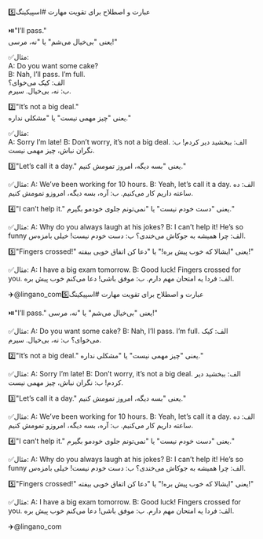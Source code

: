 5️⃣عبارت و اصطلاح برای تقویت مهارت #اسپیکینگ 

⏯️"I’ll pass."<br>
یعنی "بی‌خیال می‌شم" یا "نه، مرسی!"<br>

✅مثال:<br>
A: Do you want some cake?<br>
B: Nah, I’ll pass. I’m full.<br>
الف: کیک می‌خوای؟<br>
ب: نه، بی‌خیال. سیرم.<br>

2️⃣"It’s not a big deal."<br>
یعنی "چیز مهمی نیست" یا "مشکلی نداره."<br>

✅مثال:<br>
A: Sorry I’m late!
B: Don’t worry, it’s not a big deal.
الف: ببخشید دیر کردم!
ب: نگران نباش، چیز مهمی نیست.

3️⃣"Let’s call it a day."
یعنی "بسه دیگه، امروز تمومش کنیم."

✅مثال:
A: We’ve been working for 10 hours.
B: Yeah, let’s call it a day.
الف: ده ساعته داریم کار می‌کنیم.
ب: آره، بسه دیگه، امروزو تمومش کنیم.

4️⃣"I can’t help it."
یعنی "دست خودم نیست" یا "نمی‌تونم جلوی خودمو بگیرم."

✅مثال:
A: Why do you always laugh at his jokes?
B: I can’t help it! He’s so funny
الف: چرا همیشه به جوکاش می‌خندی؟
ب: دست خودم نیست! خیلی بامزه‌س.

5️⃣"Fingers crossed!"
یعنی "ایشالا که خوب پیش بره!" یا "دعا کن اتفاق خوبی بیفته!"

✅مثال:
A: I have a big exam tomorrow.
B: Good luck! Fingers crossed for you.
الف: فردا یه امتحان مهم دارم.
ب: موفق باشی! دعا می‌کنم خوب پیش بره.

✈️@lingano_com5️⃣عبارت و اصطلاح برای تقویت مهارت #اسپیکینگ 

⏯️"I’ll pass."
یعنی "بی‌خیال می‌شم" یا "نه، مرسی!"

✅مثال:
A: Do you want some cake?
B: Nah, I’ll pass. I’m full.
الف: کیک می‌خوای؟
ب: نه، بی‌خیال. سیرم.

2️⃣"It’s not a big deal."
یعنی "چیز مهمی نیست" یا "مشکلی نداره."

✅مثال:
A: Sorry I’m late!
B: Don’t worry, it’s not a big deal.
الف: ببخشید دیر کردم!
ب: نگران نباش، چیز مهمی نیست.

3️⃣"Let’s call it a day."
یعنی "بسه دیگه، امروز تمومش کنیم."

✅مثال:
A: We’ve been working for 10 hours.
B: Yeah, let’s call it a day.
الف: ده ساعته داریم کار می‌کنیم.
ب: آره، بسه دیگه، امروزو تمومش کنیم.

4️⃣"I can’t help it."
یعنی "دست خودم نیست" یا "نمی‌تونم جلوی خودمو بگیرم."

✅مثال:
A: Why do you always laugh at his jokes?
B: I can’t help it! He’s so funny
الف: چرا همیشه به جوکاش می‌خندی؟
ب: دست خودم نیست! خیلی بامزه‌س.

5️⃣"Fingers crossed!"
یعنی "ایشالا که خوب پیش بره!" یا "دعا کن اتفاق خوبی بیفته!"

✅مثال:
A: I have a big exam tomorrow.
B: Good luck! Fingers crossed for you.
الف: فردا یه امتحان مهم دارم.
ب: موفق باشی! دعا می‌کنم خوب پیش بره.

✈️@lingano_com